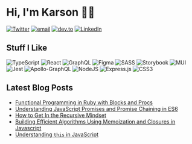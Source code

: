 # Hi, I'm Karson 👋🏻

[![Twitter](https://img.shields.io/twitter/follow/karsonkalt?style=social)](http://www.twitter.com/karsonkalt) [![email](https://img.shields.io/badge/email-kars.kalt%40gmail.com-blue)](mailto:kars.kalt@gmail.com) [![dev.to](https://img.shields.io/badge/blog-dev.to%2Fkarsonkalt-blue)](http://www.dev.to/karsonkalt) [![LinkedIn](https://img.shields.io/badge/LinkedIn-kaltkarson-blue)](https://www.linkedin.com/in/kaltkarson/)

## Stuff I Like
![TypeScript](https://img.shields.io/badge/typescript-%23007ACC.svg?style=for-the-badge&logo=typescript&logoColor=white)
![React](https://img.shields.io/badge/react-%2320232a.svg?style=for-the-badge&logo=react&logoColor=%2361DAFB)
![GraphQL](https://img.shields.io/badge/-GraphQL-E10098?style=for-the-badge&logo=graphql&logoColor=white)
![Figma](https://img.shields.io/badge/figma-%23F24E1E.svg?style=for-the-badge&logo=figma&logoColor=white)
![SASS](https://img.shields.io/badge/SASS-hotpink.svg?style=for-the-badge&logo=SASS&logoColor=white)
![Storybook](https://img.shields.io/badge/-Storybook-FF4785?style=for-the-badge&logo=storybook&logoColor=white)
![MUI](https://img.shields.io/badge/MUI-%230081CB.svg?style=for-the-badge&logo=mui&logoColor=white)
![Jest](https://img.shields.io/badge/-jest-%23C21325?style=for-the-badge&logo=jest&logoColor=white)
![Apollo-GraphQL](https://img.shields.io/badge/-ApolloGraphQL-311C87?style=for-the-badge&logo=apollo-graphql)
![NodeJS](https://img.shields.io/badge/node.js-6DA55F?style=for-the-badge&logo=node.js&logoColor=white)
![Express.js](https://img.shields.io/badge/express.js-%23404d59.svg?style=for-the-badge&logo=express&logoColor=%2361DAFB)
![CSS3](https://img.shields.io/badge/css3-%231572B6.svg?style=for-the-badge&logo=css3&logoColor=white)

## Latest Blog Posts
<!-- BLOG-POST-LIST:START -->
- [Functional Programming in Ruby with Blocks and Procs](https://dev.to/karsonkalt/functional-programming-in-ruby-with-blocks-and-procs-362g)
- [Understanding JavaScript Promises and Promise Chaining in ES6](https://dev.to/karsonkalt/understanding-javascript-promises-and-promise-chaining-in-es6-o9)
- [How to Get In the Recursive Mindset](https://dev.to/karsonkalt/how-to-get-in-the-recursive-mindset-1lnk)
- [Building Efficient Algorithms Using Memoization and Closures in Javascript](https://dev.to/karsonkalt/building-efficient-algorithms-using-memoization-and-closures-in-javascript-5pj)
- [Understanding `this` in JavaScript](https://dev.to/karsonkalt/understanding-this-in-javascript-oe2)
<!-- BLOG-POST-LIST:END -->
